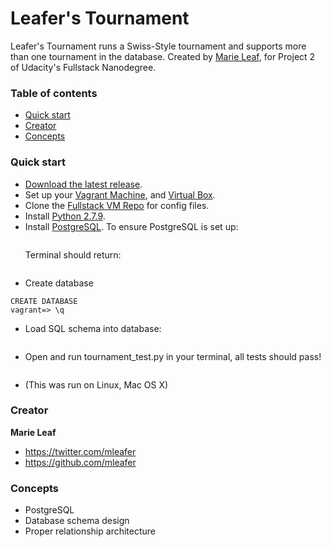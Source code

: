 # Leafer's Tournament

Leafer's Tournament runs a Swiss-Style tournament and supports more than one tournament in the database. Created by [Marie Leaf](https://twitter.com/mleafer), for Project 2 of Udacity's Fullstack Nanodegree.


### Table of contents

* [Quick start](#quick-start)
* [Creator](#creator)
* [Concepts](#concepts)

### Quick start

* [Download the latest release](https://github.com/mleafer/fullstacknanodegree.git).
* Set up your [Vagrant Machine](https://www.vagrantup.com/), and [Virtual Box](https://www.virtualbox.org/).
* Clone the [Fullstack VM Repo](https://github.com/udacity/fullstack-nanodegree-vm) for config files. 
* Install [Python 2.7.9](https://www.python.org/downloads/).
* Install [PostgreSQL](http://www.postgresql.org/download/).
  To ensure PostgreSQL is set up:
   ```vagrant@vagrant-ubuntu-trusty-32:/vagrant/tournament$ psql
   ```
  Terminal should return:
   ```psql (9.3.5)
   ```
* Create database

 ```vagrant=> CREATE DATABASE tournament;
 CREATE DATABASE
 vagrant=> \q
 ```

* Load SQL schema into database: 
 ```vagrant@vagrant-ubuntu-trusty-32:/vagrant/tournament$ psql tournament < tournament.sql
 ```

* Open and run tournament_test.py in your terminal, all tests should pass!
 ```vagrant@vagrant-ubuntu-trusty-32:/vagrant/tournament$ python tournament_test.py
 ```

* (This was run on Linux, Mac OS X)

### Creator

**Marie Leaf**

* <https://twitter.com/mleafer>
* <https://github.com/mleafer>


### Concepts
* PostgreSQL
* Database schema design
* Proper relationship architecture